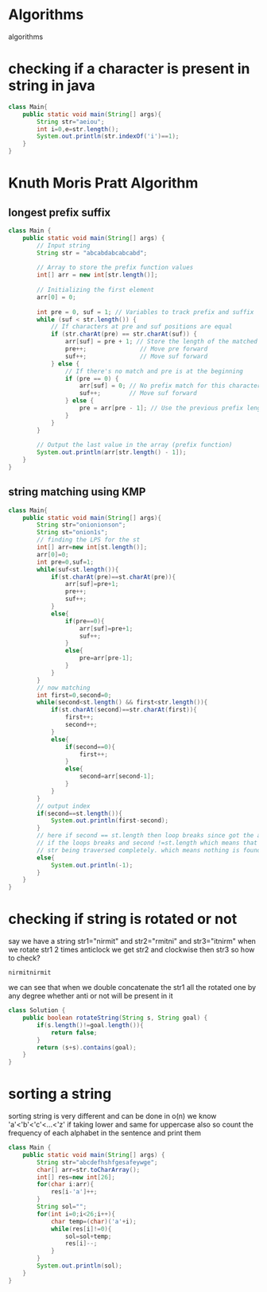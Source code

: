 # Algorithms
algorithms

# checking if a character is present in string in java
```java
class Main{
    public static void main(String[] args){
        String str="aeiou";
        int i=0,e=str.length();
        System.out.println(str.indexOf('i')==1);
    }
}
```

# Knuth Moris Pratt Algorithm
## longest prefix suffix

```java
class Main {
    public static void main(String[] args) {
        // Input string
        String str = "abcabdabcabcabd";
        
        // Array to store the prefix function values
        int[] arr = new int[str.length()];
        
        // Initializing the first element
        arr[0] = 0;
        
        int pre = 0, suf = 1; // Variables to track prefix and suffix
        while (suf < str.length()) {
            // If characters at pre and suf positions are equal
            if (str.charAt(pre) == str.charAt(suf)) {
                arr[suf] = pre + 1; // Store the length of the matched prefix
                pre++;               // Move pre forward
                suf++;               // Move suf forward
            } else {
                // If there's no match and pre is at the beginning
                if (pre == 0) {
                    arr[suf] = 0; // No prefix match for this character
                    suf++;        // Move suf forward
                } else {
                    pre = arr[pre - 1]; // Use the previous prefix length to shift pre
                }
            }
        }
        
        // Output the last value in the array (prefix function)
        System.out.println(arr[str.length() - 1]);
    }
}
```

## string matching using KMP

```java
class Main{
    public static void main(String[] args){
        String str="onionionson";
        String st="onion1s";
        // finding the LPS for the st
        int[] arr=new int[st.length()];
        arr[0]=0;
        int pre=0,suf=1;
        while(suf<st.length()){
            if(st.charAt(pre)==st.charAt(pre)){
                arr[suf]=pre+1;
                pre++;
                suf++;
            }
            else{
                if(pre==0){
                    arr[suf]=pre+1;
                    suf++;
                }
                else{
                    pre=arr[pre-1];
                }
            }
        }
        // now matching 
        int first=0,second=0;
        while(second<st.length() && first<str.length()){
            if(st.charAt(second)==str.charAt(first)){
                first++;
                second++;
            }
            else{
                if(second==0){
                    first++;
                }
                else{
                    second=arr[second-1];
                }
            }
        }
        // output index
        if(second==st.length()){
            System.out.println(first-second);
        }
        // here if second == st.length then loop breaks since got the answer;
        // if the loops breaks and second !=st.length which means that loop breaks due to
        // str being traversed completely. which means nothing is found
        else{
            System.out.println(-1);
        }
    }
}
```


# checking if string is rotated or not

say we have a string str1="nirmit"
and str2="rmitni"
and str3="itnirm"
when we rotate str1 2 times anticlock we get str2  and clockwise then str3
so how to check?
```
nirmitnirmit
```
we can see that when we double concatenate the str1 all the rotated one by any degree whether anti or not will be present in it 


```java
class Solution {
    public boolean rotateString(String s, String goal) {
        if(s.length()!=goal.length()){
            return false;
        }
        return (s+s).contains(goal);
    }
}
```

# sorting a string
sorting string is very different and can be done in o(n)
we know 'a'<'b'<'c'<...<'z' if taking lower and same for uppercase also
so count the frequency of each alphabet in the sentence and print them 

```java
class Main {
    public static void main(String[] args) {
        String str="abcdefhshfgesafeywge";
        char[] arr=str.toCharArray();
        int[] res=new int[26];
        for(char i:arr){
            res[i-'a']++;
        }
        String sol="";
        for(int i=0;i<26;i++){
            char temp=(char)('a'+i);
            while(res[i]!=0){
                sol=sol+temp;
                res[i]--;
            }
        }
        System.out.println(sol);
    }
}
```

